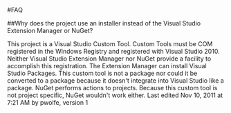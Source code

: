 #FAQ

##Why does the project use an installer instead of the Visual Studio Extension Manager or NuGet?

This project is a Visual Studio Custom Tool. Custom Tools must be COM registered in the Windows Registry and registered with Visual Studio 2010. Neither Visual Studio Extension Manager nor NuGet provide a facility to accomplish this registration. The Extension Manager can install Visual Studio Packages. This custom tool is not a package nor could it be converted to a package because it doesn't integrate into Visual Studio like a package. NuGet performs actions to projects. Because this custom tool is not project specific, NuGet wouldn't work either.
Last edited Nov 10, 2011 at 7:21 AM by pwolfe, version 1